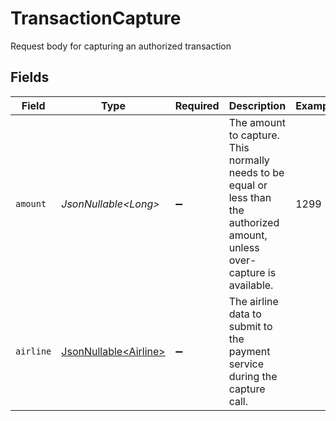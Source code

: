 # TransactionCapture

Request body for capturing an authorized transaction


## Fields

| Field                                                                                                                        | Type                                                                                                                         | Required                                                                                                                     | Description                                                                                                                  | Example                                                                                                                      |
| ---------------------------------------------------------------------------------------------------------------------------- | ---------------------------------------------------------------------------------------------------------------------------- | ---------------------------------------------------------------------------------------------------------------------------- | ---------------------------------------------------------------------------------------------------------------------------- | ---------------------------------------------------------------------------------------------------------------------------- |
| `amount`                                                                                                                     | *JsonNullable\<Long>*                                                                                                        | :heavy_minus_sign:                                                                                                           | The amount to capture. This normally needs to be equal or less than the authorized amount, unless over-capture is available. | 1299                                                                                                                         |
| `airline`                                                                                                                    | [JsonNullable\<Airline>](../../models/components/Airline.md)                                                                 | :heavy_minus_sign:                                                                                                           | The airline data to submit to the payment service during the capture call.                                                   |                                                                                                                              |